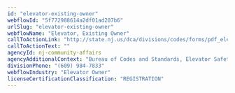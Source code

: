 ```yaml
---
id: "elevator-existing-owner"
webflowId: "5f772988614a2df01ad207b6"
urlSlug: "elevator-existing-owner"
webflowName: "Elevator, Existing Owner"
callToActionLink: "http://state.nj.us/dca/divisions/codes/forms/pdf_elevator/elvr_reg_trans_app.pdf"
callToActionText: ""
agencyId: nj-community-affairs
agencyAdditionalContext: "Bureau of Codes and Standards, Elevator Safety"
divisionPhone: "(609) 984-7833"
webflowIndustry: "Elevator Owner"
licenseCertificationClassification: "REGISTRATION"
---
```


